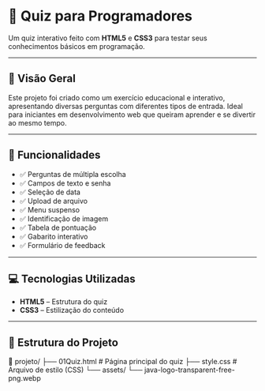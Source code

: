 # 🧠 Quiz para Programadores

Um quiz interativo feito com **HTML5** e **CSS3** para testar seus conhecimentos básicos em programação.

---

## 📌 Visão Geral

Este projeto foi criado como um exercício educacional e interativo, apresentando diversas perguntas com diferentes tipos de entrada. Ideal para iniciantes em desenvolvimento web que queiram aprender e se divertir ao mesmo tempo.

---

## 🎯 Funcionalidades

- ✅ Perguntas de múltipla escolha
- ✅ Campos de texto e senha
- ✅ Seleção de data
- ✅ Upload de arquivo
- ✅ Menu suspenso
- ✅ Identificação de imagem
- ✅ Tabela de pontuação
- ✅ Gabarito interativo
- ✅ Formulário de feedback

---

## 💻 Tecnologias Utilizadas

- **HTML5** – Estrutura do quiz
- **CSS3** – Estilização do conteúdo

---

## 📁 Estrutura do Projeto
📂 projeto/
├── 01Quiz.html # Página principal do quiz
├── style.css # Arquivo de estilo (CSS)
└── assets/
└── java-logo-transparent-free-png.webp 

